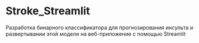# Stroke_Streamlit
Разработка бинарного классификатора для прогнозирования инсульта и развертывании этой модели на веб-приложение с помощью Streamlit
